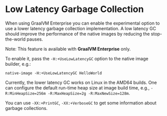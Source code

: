 # Low Latency Garbage Collection

When using GraalVM Enterprise you can enable the experimental option to use a
lower latency garbage collection implementation. A low latency GC should
improve the performance of the native images by reducing the stop-the-world pauses.

Note: This feature is available with **GraalVM Enterprise** only.

To enable it, pass the `-H:+UseLowLatencyGC` option to the native image builder, e.g.:
```
native-image -H:+UseLowLatencyGC HelloWorld
```

Currently, the lower latency GC works on Linux in the AMD64 builds. One can
configure the default run-time heap size at image build time, e.g.,
`-R:MinHeapSize=256m -R:MaxHeapSize=2g -R:MaxNewSize=128m`.

You can use `-XX:+PrintGC`, `-XX:+VerboseGC` to get some information about garbage collections.
